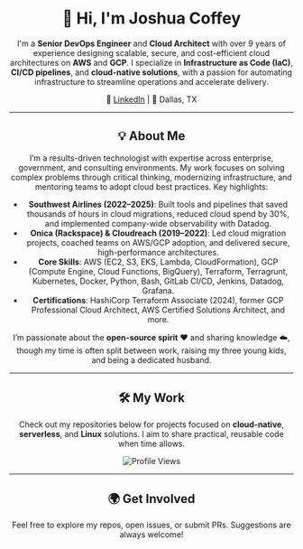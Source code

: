<div align="center">

# 👋 Hi, I'm Joshua Coffey

I'm a **Senior DevOps Engineer** and **Cloud Architect** with over 9 years of experience designing scalable, secure, and cost-efficient cloud architectures on **AWS** and **GCP**. I specialize in **Infrastructure as Code (IaC)**, **CI/CD pipelines**, and **cloud-native solutions**, with a passion for automating infrastructure to streamline operations and accelerate delivery.

🔗 [LinkedIn](https://www.linkedin.com/in/joshua-r-coffey/) | 📍 Dallas, TX

---

## 💡 About Me

I’m a results-driven technologist with expertise across enterprise, government, and consulting environments. My work focuses on solving complex problems through critical thinking, modernizing infrastructure, and mentoring teams to adopt cloud best practices. Key highlights:

- **Southwest Airlines (2022–2025)**: Built tools and pipelines that saved thousands of hours in cloud migrations, reduced cloud spend by 30%, and implemented company-wide observability with Datadog.
- **Onica (Rackspace) & Cloudreach (2019–2022)**: Led cloud migration projects, coached teams on AWS/GCP adoption, and delivered secure, high-performance architectures.
- **Core Skills**: AWS (EC2, S3, EKS, Lambda, CloudFormation), GCP (Compute Engine, Cloud Functions, BigQuery), Terraform, Terragrunt, Kubernetes, Docker, Python, Bash, GitLab CI/CD, Jenkins, Datadog, Grafana.
- **Certifications**: HashiCorp Terraform Associate (2024), former GCP Professional Cloud Architect, AWS Certified Solutions Architect, and more.

I’m passionate about the **open-source spirit** ❤️ and sharing knowledge ☁️, though my time is often split between work, raising my three young kids, and being a dedicated husband.

---

## 🛠️ My Work

Check out my repositories below for projects focused on **cloud-native**, **serverless**, and **Linux** solutions. I aim to share practical, reusable code when time allows.

![Profile Views](https://komarev.com/ghpvc/?username=hotcoffey)

---

## 🌍 Get Involved

Feel free to explore my repos, open issues, or submit PRs. Suggestions are always welcome!

</div>
